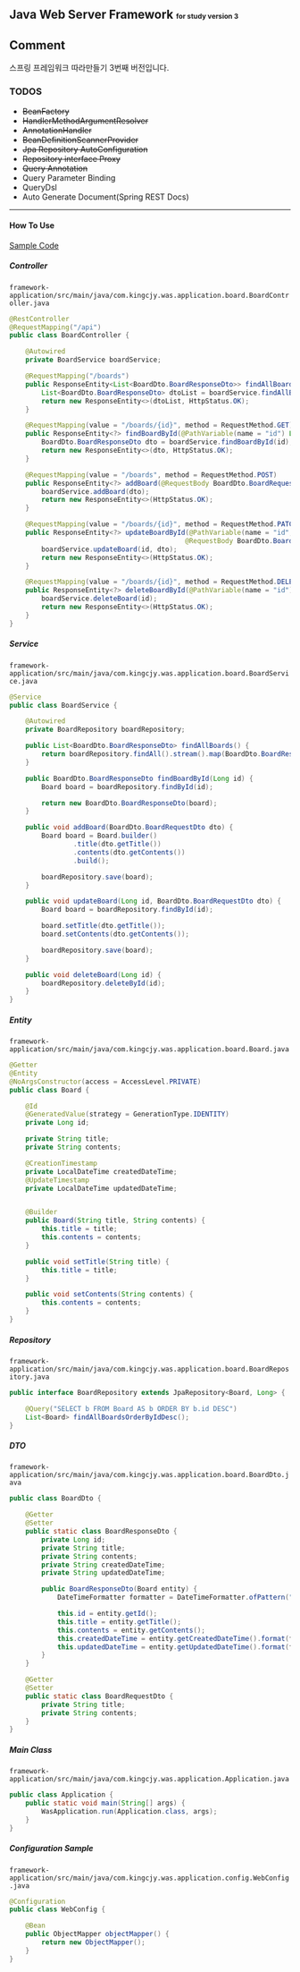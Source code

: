 Java Web Server Framework <small><small><small>for study version 3</small></small></small>
---

## Comment

스프링 프레임워크 따라만들기 3번째 버전입니다.

### TODOS
- ~~BeanFactory~~
- ~~HandlerMethodArgumentResolver~~
- ~~AnnotationHandler~~
- ~~BeanDefinitionScannerProvider~~
- ~~Jpa Repository AutoConfiguration~~
- ~~Repository interface Proxy~~
- ~~Query Annotation~~
- Query Parameter Binding
- QueryDsl
- Auto Generate Document(Spring REST Docs)
---

#### How To Use

[Sample Code](https://github.com/KingCjy/web-server-framework/tree/master/framework-application)

##### Controller
`framework-application/src/main/java/com.kingcjy.was.application.board.BoardController.java`
```Java
@RestController
@RequestMapping("/api")
public class BoardController {

    @Autowired
    private BoardService boardService;

    @RequestMapping("/boards")
    public ResponseEntity<List<BoardDto.BoardResponseDto>> findAllBoards() {
        List<BoardDto.BoardResponseDto> dtoList = boardService.findAllBoards();
        return new ResponseEntity<>(dtoList, HttpStatus.OK);
    }

    @RequestMapping(value = "/boards/{id}", method = RequestMethod.GET)
    public ResponseEntity<?> findBoardById(@PathVariable(name = "id") Long id) {
        BoardDto.BoardResponseDto dto = boardService.findBoardById(id);
        return new ResponseEntity<>(dto, HttpStatus.OK);
    }

    @RequestMapping(value = "/boards", method = RequestMethod.POST)
    public ResponseEntity<?> addBoard(@RequestBody BoardDto.BoardRequestDto dto) {
        boardService.addBoard(dto);
        return new ResponseEntity<>(HttpStatus.OK);
    }

    @RequestMapping(value = "/boards/{id}", method = RequestMethod.PATCH)
    public ResponseEntity<?> updateBoardById(@PathVariable(name = "id", required = true) Long id,
                                            @RequestBody BoardDto.BoardRequestDto dto) {
        boardService.updateBoard(id, dto);
        return new ResponseEntity<>(HttpStatus.OK);
    }

    @RequestMapping(value = "/boards/{id}", method = RequestMethod.DELETE)
    public ResponseEntity<?> deleteBoardById(@PathVariable(name = "id") Long id) {
        boardService.deleteBoard(id);
        return new ResponseEntity<>(HttpStatus.OK);
    }
}
```
##### Service
`framework-application/src/main/java/com.kingcjy.was.application.board.BoardService.java`

```java
@Service
public class BoardService {

    @Autowired
    private BoardRepository boardRepository;

    public List<BoardDto.BoardResponseDto> findAllBoards() {
        return boardRepository.findAll().stream().map(BoardDto.BoardResponseDto::new).collect(Collectors.toList());
    }

    public BoardDto.BoardResponseDto findBoardById(Long id) {
        Board board = boardRepository.findById(id);

        return new BoardDto.BoardResponseDto(board);
    }

    public void addBoard(BoardDto.BoardRequestDto dto) {
        Board board = Board.builder()
                .title(dto.getTitle())
                .contents(dto.getContents())
                .build();

        boardRepository.save(board);
    }

    public void updateBoard(Long id, BoardDto.BoardRequestDto dto) {
        Board board = boardRepository.findById(id);

        board.setTitle(dto.getTitle());
        board.setContents(dto.getContents());

        boardRepository.save(board);
    }

    public void deleteBoard(Long id) {
        boardRepository.deleteById(id);
    }
}
```
##### Entity
`framework-application/src/main/java/com.kingcjy.was.application.board.Board.java`

```java
@Getter
@Entity
@NoArgsConstructor(access = AccessLevel.PRIVATE)
public class Board {

    @Id
    @GeneratedValue(strategy = GenerationType.IDENTITY)
    private Long id;

    private String title;
    private String contents;

    @CreationTimestamp
    private LocalDateTime createdDateTime;
    @UpdateTimestamp
    private LocalDateTime updatedDateTime;


    @Builder
    public Board(String title, String contents) {
        this.title = title;
        this.contents = contents;
    }

    public void setTitle(String title) {
        this.title = title;
    }

    public void setContents(String contents) {
        this.contents = contents;
    }
}
```
##### Repository

`framework-application/src/main/java/com.kingcjy.was.application.board.BoardRepository.java`

```java
public interface BoardRepository extends JpaRepository<Board, Long> {

    @Query("SELECT b FROM Board AS b ORDER BY b.id DESC")
    List<Board> findAllBoardsOrderByIdDesc();
}
```

##### DTO

`framework-application/src/main/java/com.kingcjy.was.application.board.BoardDto.java`

```java
public class BoardDto {

    @Getter
    @Setter
    public static class BoardResponseDto {
        private Long id;
        private String title;
        private String contents;
        private String createdDateTime;
        private String updatedDateTime;

        public BoardResponseDto(Board entity) {
            DateTimeFormatter formatter = DateTimeFormatter.ofPattern("yyyy-MM-dd HH:mm:ss");

            this.id = entity.getId();
            this.title = entity.getTitle();
            this.contents = entity.getContents();
            this.createdDateTime = entity.getCreatedDateTime().format(formatter);
            this.updatedDateTime = entity.getUpdatedDateTime().format(formatter);
        }
    }

    @Getter
    @Setter
    public static class BoardRequestDto {
        private String title;
        private String contents;
    }
}
```

##### Main Class

`framework-application/src/main/java/com.kingcjy.was.application.Application.java`

```java
public class Application {
    public static void main(String[] args) {
        WasApplication.run(Application.class, args);
    }
}
```

##### Configuration Sample

`framework-application/src/main/java/com.kingcjy.was.application.config.WebConfig.java`
```java
@Configuration
public class WebConfig {

    @Bean
    public ObjectMapper objectMapper() {
        return new ObjectMapper();
    }
}
```